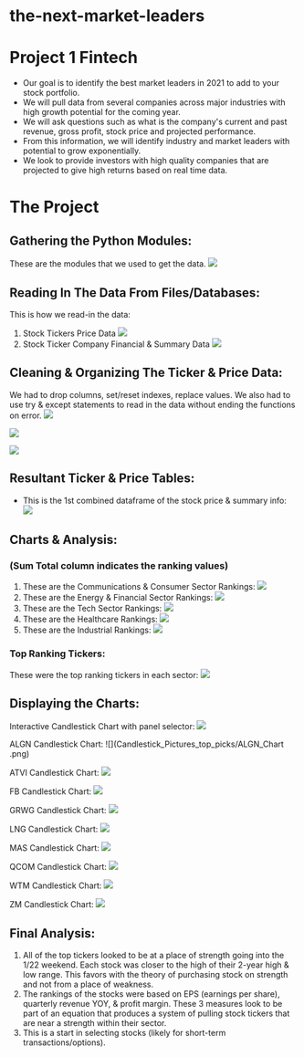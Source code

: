 # the-next-market-leaders
# Project 1 Fintech 
- Our goal is to identify the best market leaders in 2021 to add to your stock portfolio. 
- We will pull data from several companies across major industries with high growth potential for the coming year.
- We will ask questions such as what is the company's current and past revenue, gross profit, stock price and projected performance.
- From this information, we will identify industry and market leaders with potential to grow exponentially. 
- We look to provide investors with high quality companies that are projected to give high returns based on real time data.


# The Project
## Gathering the Python Modules:
These are the modules that we used to get the data.
![](python_imports2.png) 

## Reading In The Data From Files/Databases:
This is how we read-in the data:
1. Stock Tickers Price Data
![](get_ticker_code.png)
2. Stock Ticker Company Financial & Summary Data
![](get_summary_code.png)
## Cleaning & Organizing The Ticker & Price Data:
We had to drop columns, set/reset indexes, replace values. We also had to use try & except statements to read in the data without ending the functions on error.
![](Candlestick_Pictures_top_picks/Cleaning_Data1.png)

![](Candlestick_Pictures_top_picks/Cleaning_Data2.png)

![](Candlestick_Pictures_top_picks/Cleaning_Data3.png)

## Resultant Ticker & Price Tables:
- This is the 1st combined dataframe of the stock price & summary info:
![](Unique_Summary_Table_DF.png)

## Charts & Analysis:
### (Sum Total column indicates the ranking values)
1. These are the Communications & Consumer Sector Rankings:
![](Rank_Tables_1.png)
2. These are the Energy & Financial Sector Rankings:
![](Rank_Tables_2.png)
3. These are the Tech Sector Rankings:
![](Tech_Sector_Rankings.png)
4. These are the Healthcare Rankings:
![](Healthcare_Ticker_Rankings.png)
5. These are the Industrial Rankings:
![](Industrial_Ticker_Rankings.png)

### Top Ranking Tickers:
These were the top ranking tickers in each sector:
![](Top_Ticker_Picks.png)

## Displaying the Charts:
Interactive Candlestick Chart with panel selector:
![](Candlestick_Pictures_top_picks/interactive_candlestick.png)

ALGN Candlestick Chart:
![](Candlestick_Pictures_top_picks/ALGN_Chart .png)

ATVI Candlestick Chart:
![](Candlestick_Pictures_top_picks/ATVI_Chart.png)

FB Candlestick Chart:
![](Candlestick_Pictures_top_picks/FB_Chart.png)

GRWG Candlestick Chart:
![](Candlestick_Pictures_top_picks/FB_Chart.png)

LNG Candlestick Chart:
![](Candlestick_Pictures_top_picks/LNG_Chart.png)

MAS Candlestick Chart:
![](Candlestick_Pictures_top_picks/LNG_Chart.png)

QCOM Candlestick Chart:
![](Candlestick_Pictures_top_picks/QCOM_Chart.png)

WTM Candlestick Chart:
![](Candlestick_Pictures_top_picks/WTM_Chart.png)

ZM Candlestick Chart:
![](Candlestick_Pictures_top_picks/ZM_Chart.png)

## Final Analysis:
1. All of the top tickers looked to be at a place of strength going into the 1/22 weekend. Each stock was closer to the high of their 2-year high & low range. This favors with the theory of purchasing stock on strength and not from a place of weakness.
2. The rankings of the stocks were based on EPS (earnings per share), quarterly revenue YOY, & profit margin. These 3 measures look to be part of an equation that produces a system of pulling stock tickers that are near a strength within their sector.
3. This is a start in selecting stocks (likely for short-term transactions/options).

